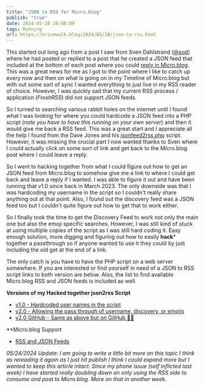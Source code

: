 ```yaml
---
title: "JSON to RSS for Micro.blog"
publish: "true"
date: 2024-05-28 20:48:09
tags: Running
url: https://ericmwalk.blog/2024/05/28/json-to-rss.html
---
```


This started out long ago from a post I saw from Sven Dahlstrand ([@sod](https://micro.blog/sod)) where he had posted or replied to a post that he created a JSON feed that included at the bottom of each post where you could [reply in Micro.blog](https://micro.blog.via.dahlstrand.net/). This was a great news for me as I got to the point where I like to catch up every now and then on what is going on in my Timeline of Micro.blog but with out some sort of sync I wanted everything to just live in my RSS reader of choice. However, I was quickly sad that my current RSS process / application (*FreshRSS*) did not support JSON feeds.

So I turned to searching various rabbit holes on the internet until I found what I was looking for where you could hardcode a JSON feed into a PHP script (*note you have to have this running on your own server*) and then it would give me back a RSS feed. This was a great start and I appreciate all the help I found from the Dave Jones and his [jsonfeed2rss.php](https://gist.github.com/daveajones/be26f5ca9cb7559d0c33549b53323770) script. However, it was missing the crucial part I now wanted thanks to Sven where I could actually click on some sort of link and get back to the Micro.blog post where I could leave a reply.

So I went to hacking together from what I could figure out how to get an JSON feed from Micro.blog to somehow give me a link to where I could get back and leave a reply if I wanted. I was able to figure it out and have been running that v1.0 since back in March 2023. The only downside was that I was hardcoding my username in the script so I couldn't really share anything out at that point. Also, I found out the discovery feed was a JSON feed too but I couldn't quite figure out how to get that to work either.

So I finally took the time to get the Discovery Feed to work not only the main one but also the emoji specific searches. However, I was still kind of stuck at using multiple copies of the script as I was still hard coding it. Easy enough solution, more digging and figuring out how to easily **hack*** together a passthrough so if anyone wanted to use it they could by just including the old get at the end of a link.

The only catch is you have to have the PHP script on a web server somewhere. If you are interested or find yourself in need of a JSON to RSS script links to both version are below. Also, the list to find available Micro.blog RSS and JSON feeds is included as well.

**Versions of my Hacked together json2rss Script**
- [v1.0 - Hardcoded user names in the script](https://paste.lol/ericmwalk/mb_json2rss_v1.php)
- [v2.0 - Allowing the pass through of username, discovery, or emojis](https://ericmwalk.paste.lol/mb_json2rss.php)
- [v2.0 GitHub - Same as above but on GitHub 🤷‍♂️](https://gist.github.com/ericmwalk/c82cf3f0f2ac83ec82f2e7520e8149df)

**Micro.blog Support
- [RSS and JSON Feeds](https://help.micro.blog/t/feeds/94)

*05/24/2024 Update: I am going to write a little bit more on this topic I think as rereading it again as I just hit publish I think I could expand more but I wanted to keep this article intact. Since my phone issue (self inflicted last week) I have started really doubling down on only using the RSS side to consume and post to Micro.blog. More on that in another week.*